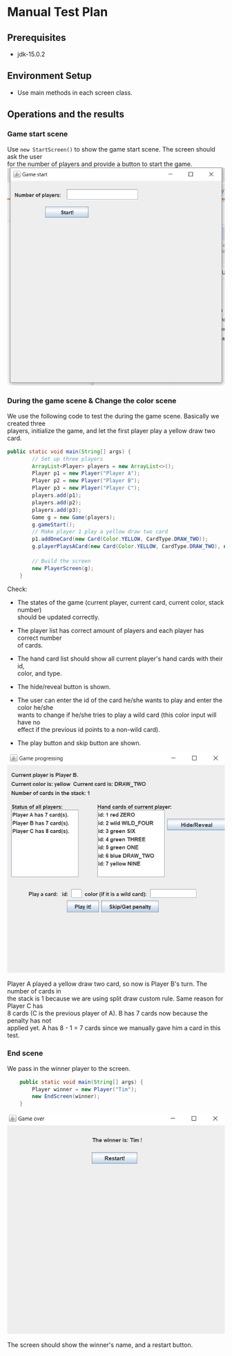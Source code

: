 # Manual Test Plan

## Prerequisites

* jdk-15.0.2

## Environment Setup

* Use main methods in each screen class.

## Operations and the results

### Game start scene
Use `new StartScreen()` to show the game start scene. The screen should ask the user  
for the number of players and provide a button to start the game.
![title](screenshots/game_start.png)  

### During the game scene & Change the color scene
We use the following code to test the during the game scene. Basically we created three  
players, initialize the game, and let the first player play a yellow draw two card.
```java
public static void main(String[] args) {
        // Set up three players
        ArrayList<Player> players = new ArrayList<>();
        Player p1 = new Player("Player A");
        Player p2 = new Player("Player B");
        Player p3 = new Player("Player C");
        players.add(p1);
        players.add(p2);
        players.add(p3);
        Game g = new Game(players);
        g.gameStart();
        // Make player 1 play a yellow draw two card
        p1.addOneCard(new Card(Color.YELLOW, CardType.DRAW_TWO));
        g.playerPlaysACard(new Card(Color.YELLOW, CardType.DRAW_TWO), null);

        // Build the screen
        new PlayerScreen(g);
    }
```  
Check:  
- The states of the game (current player, current card, current color, stack number)  
  should be updated correctly.
  
- The player list has correct amount of players and each player has correct number  
of cards.
  
- The hand card list should show all current player's hand cards with their id,  
color, and type.
  
- The hide/reveal button is shown.

- The user can enter the id of the card he/she wants to play and enter the color he/she  
wants to change if he/she tries to play a wild card (this color input will have no  
  effect if the previous id points to a non-wild card).
  
- The play button and skip button are shown.

![title](screenshots/during_game.png)

Player A played a yellow draw two card, so now is Player B's turn. The number of cards in  
the stack is 1 because we are using split draw custom rule. Same reason for Player C has  
8 cards (C is the previous player of A). B has 7 cards now because the penalty has not  
applied yet. A has 8 - 1 = 7 cards since we manually gave him a card in this test.

### End scene
We pass in the winner player to the screen.
```java
    public static void main(String[] args) {
        Player winner = new Player("Tim");
        new EndScreen(winner);
    }
```
![title](screenshots/game_end.png)

The screen should show the winner's name, and a restart button.